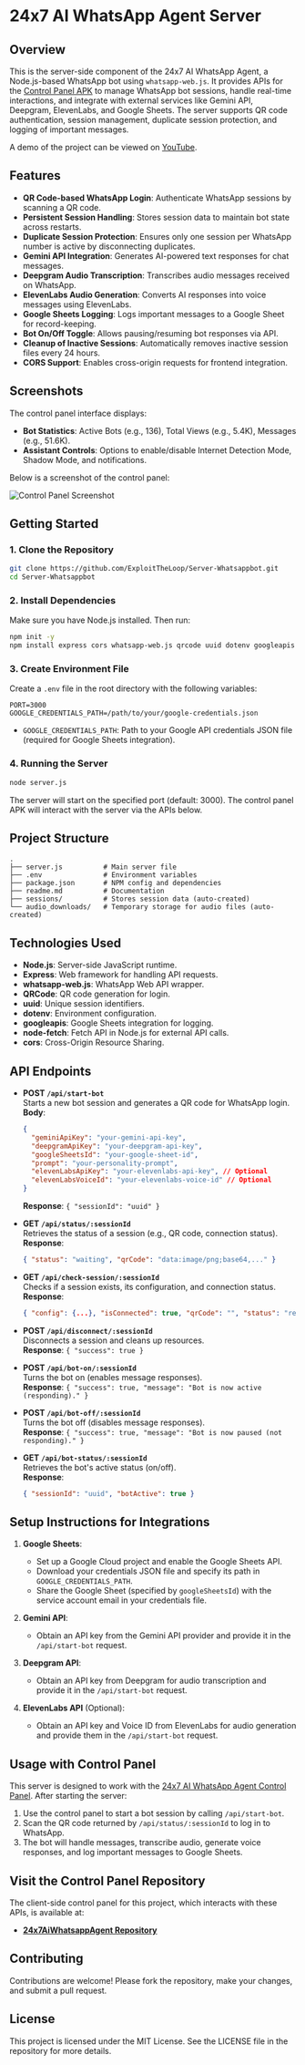 # 24x7 AI WhatsApp Agent Server

## Overview
This is the server-side component of the 24x7 AI WhatsApp Agent, a Node.js-based WhatsApp bot using `whatsapp-web.js`. It provides APIs for the [Control Panel APK](https://github.com/ExploitTheLoop/24x7AiWhatsappAgent) to manage WhatsApp bot sessions, handle real-time interactions, and integrate with external services like Gemini API, Deepgram, ElevenLabs, and Google Sheets. The server supports QR code authentication, session management, duplicate session protection, and logging of important messages.

A demo of the project can be viewed on [YouTube](https://www.youtube.com/watch?v=lvwuYuEHyA8).

## Features
- **QR Code-based WhatsApp Login**: Authenticate WhatsApp sessions by scanning a QR code.
- **Persistent Session Handling**: Stores session data to maintain bot state across restarts.
- **Duplicate Session Protection**: Ensures only one session per WhatsApp number is active by disconnecting duplicates.
- **Gemini API Integration**: Generates AI-powered text responses for chat messages.
- **Deepgram Audio Transcription**: Transcribes audio messages received on WhatsApp.
- **ElevenLabs Audio Generation**: Converts AI responses into voice messages using ElevenLabs.
- **Google Sheets Logging**: Logs important messages to a Google Sheet for record-keeping.
- **Bot On/Off Toggle**: Allows pausing/resuming bot responses via API.
- **Cleanup of Inactive Sessions**: Automatically removes inactive session files every 24 hours.
- **CORS Support**: Enables cross-origin requests for frontend integration.

## Screenshots
The control panel interface displays:
- **Bot Statistics**: Active Bots (e.g., 136), Total Views (e.g., 5.4K), Messages (e.g., 51.6K).
- **Assistant Controls**: Options to enable/disable Internet Detection Mode, Shadow Mode, and notifications.

Below is a screenshot of the control panel:

![Control Panel Screenshot](images/screenshot.png)

## Getting Started

### 1. Clone the Repository
```bash
git clone https://github.com/ExploitTheLoop/Server-Whatsappbot.git
cd Server-Whatsappbot
```

### 2. Install Dependencies
Make sure you have Node.js installed. Then run:
```bash
npm init -y
npm install express cors whatsapp-web.js qrcode uuid dotenv googleapis node-fetch
```

### 3. Create Environment File
Create a `.env` file in the root directory with the following variables:
```env
PORT=3000
GOOGLE_CREDENTIALS_PATH=/path/to/your/google-credentials.json
```
- `GOOGLE_CREDENTIALS_PATH`: Path to your Google API credentials JSON file (required for Google Sheets integration).

### 4. Running the Server
```bash
node server.js
```
The server will start on the specified port (default: 3000). The control panel APK will interact with the server via the APIs below.

## Project Structure
```
.
├── server.js          # Main server file
├── .env               # Environment variables
├── package.json       # NPM config and dependencies
├── readme.md          # Documentation
├── sessions/          # Stores session data (auto-created)
└── audio_downloads/   # Temporary storage for audio files (auto-created)
```

## Technologies Used
- **Node.js**: Server-side JavaScript runtime.
- **Express**: Web framework for handling API requests.
- **whatsapp-web.js**: WhatsApp Web API wrapper.
- **QRCode**: QR code generation for login.
- **uuid**: Unique session identifiers.
- **dotenv**: Environment configuration.
- **googleapis**: Google Sheets integration for logging.
- **node-fetch**: Fetch API in Node.js for external API calls.
- **cors**: Cross-Origin Resource Sharing.

## API Endpoints
- **POST `/api/start-bot`**  
  Starts a new bot session and generates a QR code for WhatsApp login.  
  **Body**: 
  ```json
  {
    "geminiApiKey": "your-gemini-api-key",
    "deepgramApiKey": "your-deepgram-api-key",
    "googleSheetsId": "your-google-sheet-id",
    "prompt": "your-personality-prompt",
    "elevenLabsApiKey": "your-elevenlabs-api-key", // Optional
    "elevenLabsVoiceId": "your-elevenlabs-voice-id" // Optional
  }
  ```
  **Response**: `{ "sessionId": "uuid" }`

- **GET `/api/status/:sessionId`**  
  Retrieves the status of a session (e.g., QR code, connection status).  
  **Response**: 
  ```json
  { "status": "waiting", "qrCode": "data:image/png;base64,..." }
  ```

- **GET `/api/check-session/:sessionId`**  
  Checks if a session exists, its configuration, and connection status.  
  **Response**: 
  ```json
  { "config": {...}, "isConnected": true, "qrCode": "", "status": "ready" }
  ```

- **POST `/api/disconnect/:sessionId`**  
  Disconnects a session and cleans up resources.  
  **Response**: `{ "success": true }`

- **POST `/api/bot-on/:sessionId`**  
  Turns the bot on (enables message responses).  
  **Response**: `{ "success": true, "message": "Bot is now active (responding)." }`

- **POST `/api/bot-off/:sessionId`**  
  Turns the bot off (disables message responses).  
  **Response**: `{ "success": true, "message": "Bot is now paused (not responding)." }`

- **GET `/api/bot-status/:sessionId`**  
  Retrieves the bot's active status (on/off).  
  **Response**: 
  ```json
  { "sessionId": "uuid", "botActive": true }
  ```

## Setup Instructions for Integrations
1. **Google Sheets**:
   - Set up a Google Cloud project and enable the Google Sheets API.
   - Download your credentials JSON file and specify its path in `GOOGLE_CREDENTIALS_PATH`.
   - Share the Google Sheet (specified by `googleSheetsId`) with the service account email in your credentials file.

2. **Gemini API**:
   - Obtain an API key from the Gemini API provider and provide it in the `/api/start-bot` request.

3. **Deepgram API**:
   - Obtain an API key from Deepgram for audio transcription and provide it in the `/api/start-bot` request.

4. **ElevenLabs API** (Optional):
   - Obtain an API key and Voice ID from ElevenLabs for audio generation and provide them in the `/api/start-bot` request.

## Usage with Control Panel
This server is designed to work with the [24x7 AI WhatsApp Agent Control Panel](https://github.com/ExploitTheLoop/24x7AiWhatsappAgent). After starting the server:
1. Use the control panel to start a bot session by calling `/api/start-bot`.
2. Scan the QR code returned by `/api/status/:sessionId` to log in to WhatsApp.
3. The bot will handle messages, transcribe audio, generate voice responses, and log important messages to Google Sheets.

## Visit the Control Panel Repository
The client-side control panel for this project, which interacts with these APIs, is available at:
- **[24x7AiWhatsappAgent Repository](https://github.com/ExploitTheLoop/24x7AiWhatsappAgent)**

## Contributing
Contributions are welcome! Please fork the repository, make your changes, and submit a pull request.

## License
This project is licensed under the MIT License. See the LICENSE file in the repository for more details.
